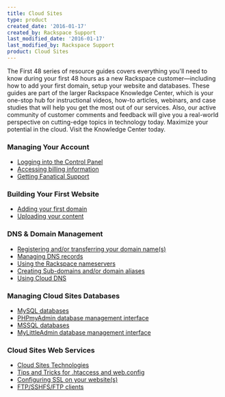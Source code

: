 ```yaml
---
title: Cloud Sites
type: product
created_date: '2016-01-17'
created_by: Rackspace Support
last_modified_date: '2016-01-17'
last_modified_by: Rackspace Support
product: Cloud Sites
---
```


The First 48 series of resource guides covers everything you'll need to
know during your first 48 hours as a new Rackspace customer&mdash;including
how to add your first domain, setup your website and databases. These
guides are part of the larger Rackspace Knowledge Center, which is your
one-stop hub for instructional videos, how-to articles, webinars, and
case studies that will help you get the most out of our services. Also,
our active community of customer comments and feedback will give you a
real-world perspective on cutting-edge topics in technology today.
Maximize your potential in the cloud. Visit the Knowledge Center today.

###  Managing Your Account

-   [Logging into the Control
    Panel](http://www.rackspace.com/knowledge_center/logging_into_the_Control_Panel)
-   [Accessing billing
    information](http://www.rackspace.com/knowledge_center/Accessing_billing_information)
-   [Getting Fanatical
    Support](http://www.rackspace.com/knowledge_center/Fanatical_Support)

###  Building Your First Website

-   [Adding your first
    domain](http://www.rackspace.com/knowledge_center/index.php/How_do_I_add_a_website)
-   [Uploading your
    content](http://www.rackspace.com/knowledge_center/index.php/Uploading_your_content)

###  DNS & Domain Management

-   [Registering and/or transferring your
    domain name(s)](http://www.rackspace.com/knowledge_center/registering_and_or_transferring_your_domain)
-   [Managing DNS
    records](http://www.rackspace.com/knowledge_center/managing_your_dns_records)
-   [Using the Rackspace
    nameservers](http://www.rackspace.com/knowledge_center/rackspace_and_custom_nameservers)
-   [Creating Sub-domains and/or domain
    aliases](http://www.rackspace.com/knowledge_center/creating_subdomains_and_aliases)
-   [Using Cloud
    DNS](http://www.rackspace.com/knowledge_center/cloud_dns)

###  Managing Cloud Sites Databases

-   [MySQL
    databases](http://www.rackspace.com/knowledge_center/create_a_mysql_database)
-   [PHPmyAdmin database management
    interface](/howto/rackspace-cloud-sites-first-48-5-2-phpmyadmin-database-management-interface)
-   [MSSQL
    databases](http://www.rackspace.com/knowledge_center/adding_a_mssql_database)
-   [MyLittleAdmin database management
    interface](http://www.rackspace.com/knowledge_center/mssql_database_admin_interface_mylittleadmin)

###  Cloud Sites Web Services

-   [Cloud Sites
    Technologies](http://www.rackspace.com/knowledge_center/cloud_sites_technologies)
-   [Tips and Tricks for .htaccess and
    web.config](http://www.rackspace.com/knowledge_center/htaccess_and_web_config)
-   [Configuring SSL on
    your website(s)](/howto/rackspace-cloud-sites-first-48-6-3-configuring-ssl-your-websites)
-   [FTP/SSHFS/FTP
    clients](http://www.rackspace.com/knowledge_center/ftp_sshfs_ftpclients)
